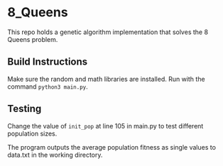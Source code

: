 # 8_Queens

This repo holds a genetic algorithm implementation that solves the 8 Queens problem.

## Build Instructions

Make sure the random and math libraries are installed.  Run with the command `python3 main.py`.

## Testing

Change the value of `init_pop` at line 105 in main.py to test different population sizes.

The program outputs the average population fitness as single values to data.txt in the working directory.
